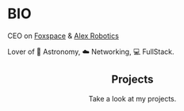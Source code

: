 # BIO

CEO on [Foxspace](https://github.com/foxspace) & [Alex Robotics](https://github.com/Alex-Robotics/)

Lover of :star2: Astronomy, :cloud: Networking,  :computer: FullStack.


<h2 align="center">Projects</h2>
<p align="center">Take a look at my projects.</p>
